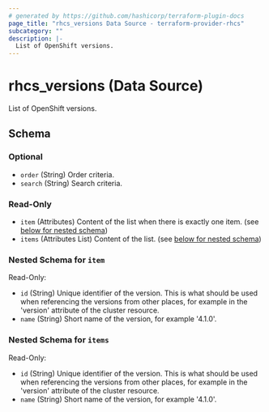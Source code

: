 ```yaml
---
# generated by https://github.com/hashicorp/terraform-plugin-docs
page_title: "rhcs_versions Data Source - terraform-provider-rhcs"
subcategory: ""
description: |-
  List of OpenShift versions.
---
```


# rhcs_versions (Data Source)

List of OpenShift versions.



<!-- schema generated by tfplugindocs -->
## Schema

### Optional

- `order` (String) Order criteria.
- `search` (String) Search criteria.

### Read-Only

- `item` (Attributes) Content of the list when there is exactly one item. (see [below for nested schema](#nestedatt--item))
- `items` (Attributes List) Content of the list. (see [below for nested schema](#nestedatt--items))

<a id="nestedatt--item"></a>
### Nested Schema for `item`

Read-Only:

- `id` (String) Unique identifier of the version. This is what should be used when referencing the versions from other places, for example in the 'version' attribute of the cluster resource.
- `name` (String) Short name of the version, for example '4.1.0'.


<a id="nestedatt--items"></a>
### Nested Schema for `items`

Read-Only:

- `id` (String) Unique identifier of the version. This is what should be used when referencing the versions from other places, for example in the 'version' attribute of the cluster resource.
- `name` (String) Short name of the version, for example '4.1.0'.
